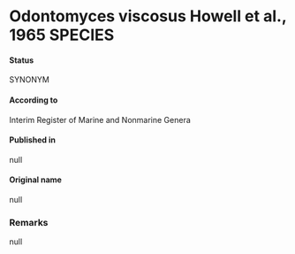Odontomyces viscosus Howell et al., 1965 SPECIES
=======

#### Status
SYNONYM

#### According to
Interim Register of Marine and Nonmarine Genera

#### Published in
null

#### Original name
null

### Remarks
null